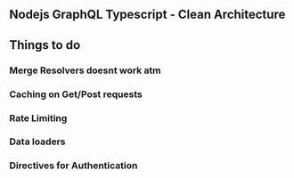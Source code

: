 ## Nodejs GraphQL Typescript - Clean Architecture

## Things to do

### Merge Resolvers doesnt work atm

### Caching on Get/Post requests

### Rate Limiting

### Data loaders

### Directives for Authentication


